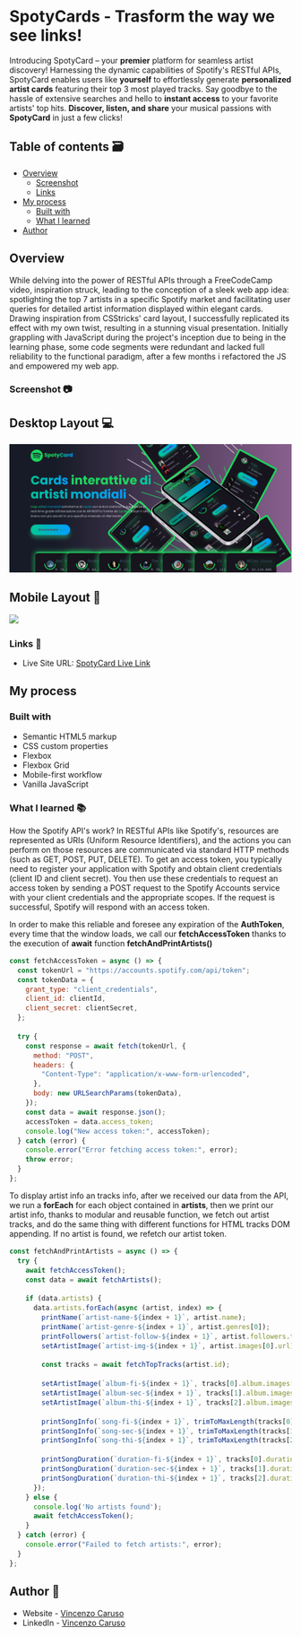 # SpotyCards - Trasform the way we see links!

Introducing SpotyCard – your **premier** platform for seamless artist discovery! Harnessing the dynamic capabilities of Spotify's RESTful APIs, SpotyCard enables users like __yourself__ to effortlessly generate **personalized artist cards** featuring their top 3 most played tracks. Say goodbye to the hassle of extensive searches and hello to **instant access** to your favorite artists' top hits. **Discover, listen, and share** your musical passions with __SpotyCard__ in just a few clicks!

## Table of contents 🗃

- [Overview](#overview)
  - [Screenshot](#screenshot)
  - [Links](#links)
- [My process](#my-process)
  - [Built with](#built-with)
  - [What I learned](#what-i-learned)
- [Author](#author)

## Overview

While delving into the power of RESTful APIs through a FreeCodeCamp video, inspiration struck, leading to the conception of a sleek web app idea: spotlighting the top 7 artists in a specific Spotify market and facilitating user queries for detailed artist information displayed within elegant cards. Drawing inspiration from CSStricks' card layout, I successfully replicated its effect with my own twist, resulting in a stunning visual presentation. Initially grappling with JavaScript during the project's inception due to being in the learning phase, some code segments were redundant and lacked full reliability to the functional paradigm, after a few months i refactored the JS and empowered my web app.

### Screenshot 📷

## Desktop Layout 💻

![](./img/SpotyCard_image.png)

## Mobile Layout 📱

![](./images/SpotyCard_mobile.gif)

### Links 🔗

- Live Site URL: [SpotyCard Live Link](https://carvso.github.io/SpotyCard/)

## My process

### Built with

- Semantic HTML5 markup
- CSS custom properties
- Flexbox
- Flexbox Grid
- Mobile-first workflow
- Vanilla JavaScript

### What I learned 📚

How the Spotify API's work?
In RESTful APIs like Spotify's, resources are represented as URIs (Uniform Resource Identifiers), and the actions you can perform on those resources are communicated via standard HTTP methods (such as GET, POST, PUT, DELETE).
To get an access token, you typically need to register your application with Spotify and obtain client credentials (client ID and client secret). You then use these credentials to request an access token by sending a POST request to the Spotify Accounts service with your client credentials and the appropriate scopes. If the request is successful, Spotify will respond with an access token.

In order to make this reliable and foresee any expiration of the **AuthToken**, every time that the window loads, we call our __fetchAccessToken__ thanks to the execution of **await** function __fetchAndPrintArtists()__

```js
const fetchAccessToken = async () => {
  const tokenUrl = "https://accounts.spotify.com/api/token";
  const tokenData = {
    grant_type: "client_credentials",
    client_id: clientId,
    client_secret: clientSecret,
  };

  try {
    const response = await fetch(tokenUrl, {
      method: "POST",
      headers: {
        "Content-Type": "application/x-www-form-urlencoded",
      },
      body: new URLSearchParams(tokenData),
    });
    const data = await response.json();
    accessToken = data.access_token;
    console.log("New access token:", accessToken);
  } catch (error) {
    console.error("Error fetching access token:", error);
    throw error;
  }
};
```
To display artist info an tracks info, after we received our data from the API, we run a **forEach** for each object contained in __artists__, then we print our artist info, thanks to modular and reusable function, we fetch out artist tracks, and do the same thing with different functions for HTML tracks DOM appending.
If no artist is found, we refetch our artist token.

```js
const fetchAndPrintArtists = async () => {
  try {
    await fetchAccessToken();
    const data = await fetchArtists();

    if (data.artists) {
      data.artists.forEach(async (artist, index) => {
        printName(`artist-name-${index + 1}`, artist.name);
        printName(`artist-genre-${index + 1}`, artist.genres[0]);
        printFollowers(`artist-follow-${index + 1}`, artist.followers.total);
        setArtistImage(`artist-img-${index + 1}`, artist.images[0].url);

        const tracks = await fetchTopTracks(artist.id);

        setArtistImage(`album-fi-${index + 1}`, tracks[0].album.images[0].url);
        setArtistImage(`album-sec-${index + 1}`, tracks[1].album.images[0].url);
        setArtistImage(`album-thi-${index + 1}`, tracks[2].album.images[0].url);

        printSongInfo(`song-fi-${index + 1}`, trimToMaxLength(tracks[0].name, 11));
        printSongInfo(`song-sec-${index + 1}`, trimToMaxLength(tracks[1].name, 11));
        printSongInfo(`song-thi-${index + 1}`, trimToMaxLength(tracks[2].name, 11));

        printSongDuration(`duration-fi-${index + 1}`, tracks[0].duration_ms);
        printSongDuration(`duration-sec-${index + 1}`, tracks[1].duration_ms);
        printSongDuration(`duration-thi-${index + 1}`, tracks[2].duration_ms);
      });
    } else {
      console.log('No artists found');
      await fetchAccessToken();
    }
  } catch (error) {
    console.error("Failed to fetch artists:", error);
  }
};
```
## Author 👤

- Website - [Vincenzo Caruso](https://www.carvso.me)
- LinkedIn - [Vincenzo Caruso](https://www.linkedin.com/in/vincenzo-carvso/)